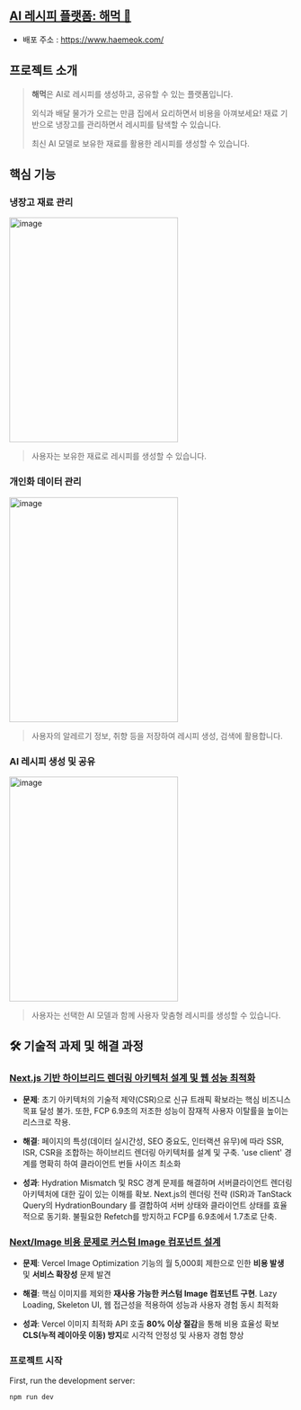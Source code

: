 ## [AI 레시피 플랫폼: 해먹 🚗](https://www.haemeok.com/)

- 배포 주소 : https://www.haemeok.com/

## 프로젝트 소개

> **해먹**은 AI로 레시피를 생성하고, 공유할 수 있는 플랫폼입니다.
>
> 외식과 배달 물가가 오르는 만큼 집에서 요리하면서 비용을 아껴보세요!
> 재료 기반으로 냉장고를 관리하면서 레시피를 탐색할 수 있습니다.
>
> 최신 AI 모델로 보유한 재료를 활용한 레시피를 생성할 수 있습니다.

## 핵심 기능

### 냉장고 재료 관리

<img width="300" height="400" alt="image" src="https://github.com/user-attachments/assets/94b92c29-9313-41e2-94ad-7a2dcb8be095" />

> 사용자는 보유한 재료로 레시피를 생성할 수 있습니다.

### 개인화 데이터 관리

<img width="300" height="400" alt="image" src="https://github.com/user-attachments/assets/3f3c350a-46a8-4d73-aa21-35831c77e824" />

> 사용자의 알레르기 정보, 취향 등을 저장하여 레시피 생성, 검색에 활용합니다.

### AI 레시피 생성 및 공유

<img width="300" height="400" alt="image" src="https://github.com/user-attachments/assets/455ac18e-093a-444e-9533-e78dff4af144" />

> 사용자는 선택한 AI 모델과 함께 사용자 맞춤형 레시피를 생성할 수 있습니다.

## 🛠️ 기술적 과제 및 해결 과정

### [Next.js 기반 하이브리드 렌더링 아키텍처 설계 및 웹 성능 최적화](https://glass-writer-f4a.notion.site/Frontend-Developer-2485aca8e19380c7ac2ed382051884f3?p=2485aca8e193802aa985c65ded6b7eed&pm=c)

- **문제**: 초기 아키텍처의 기술적 제약(CSR)으로 신규 트래픽 확보라는 핵심 비즈니스
목표 달성 불가. 또한, FCP 6.9초의 저조한 성능이 잠재적 사용자 이탈률을 높이는
리스크로 작용.

- **해결**: 페이지의 특성(데이터 실시간성, SEO 중요도, 인터랙션 유무)에 따라 SSR,
ISR, CSR을 조합하는 하이브리드 렌더링 아키텍처를 설계 및 구축. 'use client'
경계를 명확히 하여 클라이언트 번들 사이즈 최소화

- **성과**: Hydration Mismatch 및 RSC 경계 문제를 해결하며 서버클라이언트
렌더링 아키텍처에 대한 깊이 있는 이해를 확보.
Next.js의 렌더링 전략 (ISR)과 TanStack Query의 HydrationBoundary 를 결합하여
서버 상태와 클라이언트 상태를 효율적으로 동기화. 불필요한 Refetch를 방지하고
FCP를 6.9초에서 1.7초로 단축.

### [Next/Image 비용 문제로 커스텀 Image 컴포넌트 설계](https://glass-writer-f4a.notion.site/Frontend-Developer-2485aca8e19380c7ac2ed382051884f3?p=2485aca8e193806dbe80ca4a089fc7dc&pm=c)

- **문제**: Vercel Image Optimization 기능의 월 5,000회 제한으로 인한 **비용 발생**
  및 **서비스 확장성** 문제 발견

- **해결**: 핵심 이미지를 제외한 **재사용 가능한 커스텀 Image 컴포넌트 구현**. Lazy
  Loading, Skeleton UI, 웹 접근성을 적용하여 성능과 사용자 경험 동시 최적화

- **성과**: Vercel 이미지 최적화 API 호출 **80% 이상 절감**을 통해 비용 효율성 확보
  **CLS(누적 레이아웃 이동) 방지**로 시각적 안정성 및 사용자 경험 향상

### 프로젝트 시작

First, run the development server:

```bash
npm run dev
```
